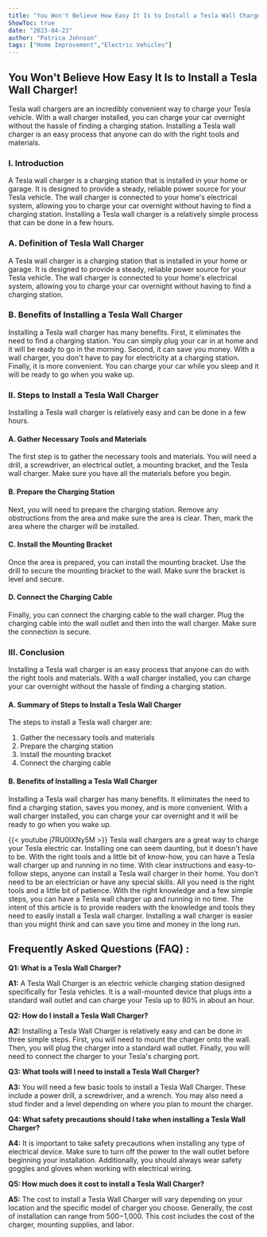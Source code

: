 ```yaml
---
title: "You Won't Believe How Easy It Is to Install a Tesla Wall Charger!"
ShowToc: true 
date: "2023-04-23"
author: "Patrica Johnson" 
tags: ["Home Improvement","Electric Vehicles"]
---
```

## You Won't Believe How Easy It Is to Install a Tesla Wall Charger!

Tesla wall chargers are an incredibly convenient way to charge your Tesla vehicle. With a wall charger installed, you can charge your car overnight without the hassle of finding a charging station. Installing a Tesla wall charger is an easy process that anyone can do with the right tools and materials.

### I. Introduction
A Tesla wall charger is a charging station that is installed in your home or garage. It is designed to provide a steady, reliable power source for your Tesla vehicle. The wall charger is connected to your home's electrical system, allowing you to charge your car overnight without having to find a charging station. Installing a Tesla wall charger is a relatively simple process that can be done in a few hours. 

### A. Definition of Tesla Wall Charger
A Tesla wall charger is a charging station that is installed in your home or garage. It is designed to provide a steady, reliable power source for your Tesla vehicle. The wall charger is connected to your home's electrical system, allowing you to charge your car overnight without having to find a charging station. 

### B. Benefits of Installing a Tesla Wall Charger
Installing a Tesla wall charger has many benefits. First, it eliminates the need to find a charging station. You can simply plug your car in at home and it will be ready to go in the morning. Second, it can save you money. With a wall charger, you don't have to pay for electricity at a charging station. Finally, it is more convenient. You can charge your car while you sleep and it will be ready to go when you wake up. 

### II. Steps to Install a Tesla Wall Charger
Installing a Tesla wall charger is relatively easy and can be done in a few hours. 

#### A. Gather Necessary Tools and Materials
The first step is to gather the necessary tools and materials. You will need a drill, a screwdriver, an electrical outlet, a mounting bracket, and the Tesla wall charger. Make sure you have all the materials before you begin. 

#### B. Prepare the Charging Station
Next, you will need to prepare the charging station. Remove any obstructions from the area and make sure the area is clear. Then, mark the area where the charger will be installed. 

#### C. Install the Mounting Bracket
Once the area is prepared, you can install the mounting bracket. Use the drill to secure the mounting bracket to the wall. Make sure the bracket is level and secure. 

#### D. Connect the Charging Cable
Finally, you can connect the charging cable to the wall charger. Plug the charging cable into the wall outlet and then into the wall charger. Make sure the connection is secure. 

### III. Conclusion
Installing a Tesla wall charger is an easy process that anyone can do with the right tools and materials. With a wall charger installed, you can charge your car overnight without the hassle of finding a charging station. 

#### A. Summary of Steps to Install a Tesla Wall Charger
The steps to install a Tesla wall charger are: 
1. Gather the necessary tools and materials 
2. Prepare the charging station 
3. Install the mounting bracket 
4. Connect the charging cable 

#### B. Benefits of Installing a Tesla Wall Charger
Installing a Tesla wall charger has many benefits. It eliminates the need to find a charging station, saves you money, and is more convenient. With a wall charger installed, you can charge your car overnight and it will be ready to go when you wake up.

{{< youtube j7RU0lXNy5M >}} 
Tesla wall chargers are a great way to charge your Tesla electric car. Installing one can seem daunting, but it doesn't have to be. With the right tools and a little bit of know-how, you can have a Tesla wall charger up and running in no time. With clear instructions and easy-to-follow steps, anyone can install a Tesla wall charger in their home. You don’t need to be an electrician or have any special skills. All you need is the right tools and a little bit of patience. With the right knowledge and a few simple steps, you can have a Tesla wall charger up and running in no time. The intent of this article is to provide readers with the knowledge and tools they need to easily install a Tesla wall charger. Installing a wall charger is easier than you might think and can save you time and money in the long run.

## Frequently Asked Questions (FAQ) :
**Q1: What is a Tesla Wall Charger?**

**A1:** A Tesla Wall Charger is an electric vehicle charging station designed specifically for Tesla vehicles. It is a wall-mounted device that plugs into a standard wall outlet and can charge your Tesla up to 80% in about an hour. 

**Q2: How do I install a Tesla Wall Charger?**

**A2:** Installing a Tesla Wall Charger is relatively easy and can be done in three simple steps. First, you will need to mount the charger onto the wall. Then, you will plug the charger into a standard wall outlet. Finally, you will need to connect the charger to your Tesla's charging port. 

**Q3: What tools will I need to install a Tesla Wall Charger?**

**A3:** You will need a few basic tools to install a Tesla Wall Charger. These include a power drill, a screwdriver, and a wrench. You may also need a stud finder and a level depending on where you plan to mount the charger. 

**Q4: What safety precautions should I take when installing a Tesla Wall Charger?**

**A4:** It is important to take safety precautions when installing any type of electrical device. Make sure to turn off the power to the wall outlet before beginning your installation. Additionally, you should always wear safety goggles and gloves when working with electrical wiring. 

**Q5: How much does it cost to install a Tesla Wall Charger?**

**A5:** The cost to install a Tesla Wall Charger will vary depending on your location and the specific model of charger you choose. Generally, the cost of installation can range from $500-$1,000. This cost includes the cost of the charger, mounting supplies, and labor.






